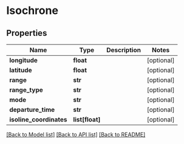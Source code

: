 # Isochrone

## Properties
Name | Type | Description | Notes
------------ | ------------- | ------------- | -------------
**longitude** | **float** |  | [optional] 
**latitude** | **float** |  | [optional] 
**range** | **str** |  | [optional] 
**range_type** | **str** |  | [optional] 
**mode** | **str** |  | [optional] 
**departure_time** | **str** |  | [optional] 
**isoline_coordinates** | **list[float]** |  | [optional] 

[[Back to Model list]](../README.md#documentation-for-models) [[Back to API list]](../README.md#documentation-for-api-endpoints) [[Back to README]](../README.md)

